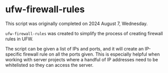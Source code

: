 # ufw-firewall-rules

This script was originally completed on 2024 August 7, Wednesday.

`ufw-firewall-rules` was created to simplify the process of creating firewall rules in UFW.

The script can be given a list of IPs and ports, and it will create an IP-specific firewall rule on all the ports given. This is especially helpful when working with server projects where a handful of IP addresses need to be whitelisted so they can access the server.
